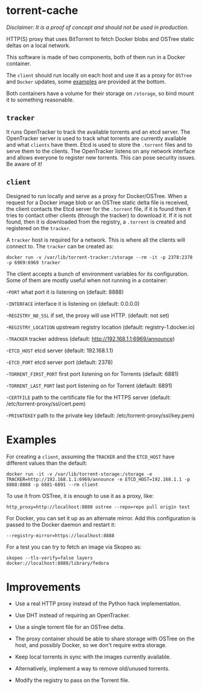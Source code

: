 torrent-cache
===============

*Disclaimer: It is a proof of concept and should not be used in production.*

HTTP(S) proxy that uses BitTorrent to fetch Docker blobs and OSTree
static deltas on a local network.

This software is made of two components, both of them run in a Docker container.

The `client` should run locally on each host and use it as a proxy for
`OSTree` and `Docker` updates, some [examples](#examples) are provided at the
bottom.

Both containers have a volume for their storage on `/storage`, so
bind mount it to something reasonable.

## `tracker`
It runs OpenTracker to track the available torrents and an etcd
server.  The OpenTracker server is used to track what torrents are
currently available and what `clients` have them.  Etcd is used to store
the `.torrent` files and to serve them to the clients.
The OpenTracker listens on any network interface and allows everyone
to register new torrents.  This can pose security issues.  Be aware of
it!

## `client`
Designed to run locally and serve as a proxy for Docker/OSTree.  When
a request for a Docker image blob or an OSTree static delta file is
received, the client contacts the Etcd server for the `.torrent` file,
if it is found then it tries to contact other clients (through the
tracker) to download it.
If it is not found, then it is downloaded from the registry, a
`.torrent` is created and registered on the `tracker`.

A `tracker` host is required for a network.  This is where all the
clients will connect to.  The `tracker` can be created as:

`docker run -v /var/lib/torrent-tracker:/storage --rm -it -p 2378:2378 -p 6969:6969 tracker`

The client accepts a bunch of environment variables for its
configuration. Some of them are mostly useful when not running in a
container:

-`PORT` what port it is listening on (default: 8888)

-`INTERFACE` interface it is listening on (default: 0.0.0.0)

-`REGISTRY_NO_SSL` if set, the proxy will use HTTP. (default: not set)

-`REGISTRY_LOCATION` upstream registry location (default: registry-1.docker.io)

-`TRACKER`  tracker address (default: http://192.168.1.1:6969/announce)

-`ETCD_HOST` etcd server (default: 192.168.1.1)

-`ETCD_PORT` etcd server port (default: 2378)

-`TORRENT_FIRST_PORT` first port listening on for Torrents (default: 6881)

-`TORRENT_LAST_PORT` last port listening on for Torrent (default: 6891)

-`CERTFILE` path to the certificate file for the HTTPS server (default: /etc/torrent-proxy/ssl/cert.pem)

-`PRIVATEKEY` path to the private key (default: /etc/torrent-proxy/ssl/key.pem)

# Examples

For creating a `client`, assuming the `TRACKER` and the `ETCD_HOST` have
different values than the default:

`docker run -it -v /var/lib/torrent-storage:/storage -e TRACKER=http://192.168.1.1:6969/announce -e ETCD_HOST=192.168.1.1 -p 8888:8888 -p 6881-6891 --rm client`

To use it from OSTree, it is enough to use it as a proxy, like:

`http_proxy=http://localhost:8888 ostree --repo=repo pull origin test`

For Docker, you can set it up as an alternate mirror.  Add this configuration is passed to the Docker daemon and restart it:

`--registry-mirror=https://localhost:8888`

For a test you can try to fetch an image via Skopeo as:

`skopeo --tls-verify=false layers docker://localhost:8888/library/fedora`

<!--- TODO -->

# Improvements

- Use a real HTTP proxy instead of the Python hack implementation.

- Use DHT instead of requiring an OpenTracker.

- Use a single torrent file for an OSTree delta.

- The proxy container should be able to share storage with OSTree on
  the host, and possibly Docker, so we don't require extra storage.

- Keep local torrents in sync with the images currently available.

- Alternatively, implement a way to remove old/unused torrents.

- Modify the registry to pass on the Torrent file.
